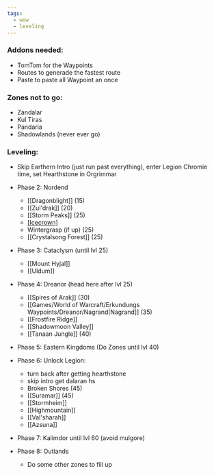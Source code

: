```yaml
---
tags:
  - wow
  - leveling
---
```

### Addons needed:
- TomTom for the Waypoints
- Routes to generade the fastest route
- Paste to paste all Waypoint an once

### Zones not to go:
- Zandalar
- Kul Tiras
- Pandaria
- Shadowlands (never ever go)

### Leveling:
- Skip Earthern Intro (just run past everything), enter Legion Chromie time, set Hearthstone in Orgrimmar

- Phase 2: Nordend 
	- [[Dragonblight]] (15)
	- [[Zul'drak]] (20)
	- [[Storm Peaks]] (25)
	- [[Icecrown]](25)
	- Wintergrasp (if up) (25)
	- [[Crystalsong Forest]] (25)

- Phase 3: Cataclysm (until lvl 25)
	- [[Mount Hyjal]]
	- [[Uldum]]

- Phase 4: Dreanor (head here after lvl 25)
	- [[Spires of Arak]] (30)
	- [[Games/World of Warcraft/Erkundungs Waypoints/Dreanor/Nagrand|Nagrand]] (35)
	- [[Frostfire Ridge]]
	- [[Shadowmoon Valley]]
	- [[Tanaan Jungle]] (40)

- Phase 5: Eastern Kingdoms (Do Zones until lvl 40)

- Phase 6: Unlock Legion:
	- turn back after getting hearthstone
	- skip intro get dalaran hs
	- Broken Shores (45)
	- [[Suramar]] (45)
	- [[Stormheim]]
	- [[Highmountain]]
	- [[Val'sharah]]
	- [[Azsuna]]

- Phase 7: Kalimdor until lvl 60 (avoid mulgore)
- Phase 8: Outlands
	- Do some other zones to fill up